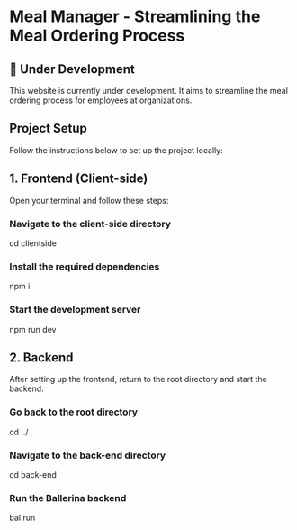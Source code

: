 # Meal Manager - Streamlining the Meal Ordering Process

## 🚧 Under Development

This website is currently under development. It aims to streamline the meal ordering process for employees at organizations.

## Project Setup

Follow the instructions below to set up the project locally:




## 1. Frontend (Client-side)

Open your terminal and follow these steps:

### Navigate to the client-side directory
cd clientside

### Install the required dependencies
npm i

### Start the development server

npm run dev



## 2. Backend

After setting up the frontend, return to the root directory and start the backend:



### Go back to the root directory
cd ../

### Navigate to the back-end directory
cd back-end

### Run the Ballerina backend

bal run
